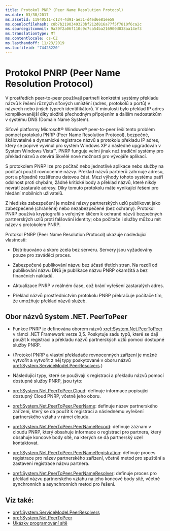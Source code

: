 ```yaml
---
title: Protokol PNRP (Peer Name Resolution Protocol)
ms.date: 03/30/2017
ms.assetid: 11940511-c124-4d91-ae31-d4ed6e81ee58
ms.openlocfilehash: c8b7b2190349323bf212d816a77f5f7810f6ca2c
ms.sourcegitcommit: 9a39f2a06f110c9c7ca54ba216900d038aa14ef3
ms.translationtype: MT
ms.contentlocale: cs-CZ
ms.lasthandoff: 11/23/2019
ms.locfileid: "74428220"
---
```

# <a name="peer-name-resolution-protocol"></a>Protokol PNRP (Peer Name Resolution Protocol)
V prostředích peer-to-peer používají partneři konkrétní systémy překladu názvů k řešení různých síťových umístění (adres, protokolů a portů) v názvech nebo jiných typech identifikátorů. V minulosti bylo překlad IP adres komplikovanější díky složitě přechodným připojením a dalším nedostatkům v systému DNS (Domain Name System).  
  
 Síťové platformy Microsoft® Windows® peer-to-peer řeší tento problém pomocí protokolu PNRP (Peer Name Resolution Protocol), bezpečné, škálovatelné a dynamické registrace názvů a protokolu překladu IP adres, který se poprvé vyvinul pro systém Windows XP a následně upgradován v Systém Windows Vista™. PNRP funguje velmi jinak než tradiční systémy pro překlad názvů a otevírá Skvělé nové možnosti pro vývojáře aplikací.  
  
 S protokolem PNRP lze pro počítač nebo jednotlivé aplikace nebo služby na počítači použít rovnocenné názvy. Překlad názvů partnerů zahrnuje adresu, port a případně rozšířenou datovou část. Mezi výhody tohoto systému patří odolnost proti chybám, žádné kritické body a překlad názvů, které nikdy nevrátí zastaralé adresy. Díky tomuto protokolu máte vynikající řešení pro hledání mobilních uživatelů.  
  
 Z hlediska zabezpečení je možné názvy partnerských uzlů publikovat jako zabezpečené (chráněné) nebo nezabezpečené (bez ochrany). Protokol PNRP používá kryptografii s veřejným klíčem k ochraně názvů bezpečných partnerských uzlů proti falšování identity; oba počítače i služby můžou mít název s protokolem PNRP.  
  
Protokol PNRP (Peer Name Resolution Protocol) ukazuje následující vlastnosti:  
  
- Distribuováno a skoro zcela bez serveru. Servery jsou vyžadovány pouze pro zaváděcí proces.  
  
- Zabezpečené publikování názvu bez účasti třetích stran. Na rozdíl od publikování názvu DNS je publikace názvu PNRP okamžitá a bez finančních nákladů.  
  
- Aktualizace PNRP v reálném čase, což brání vyřešení zastaralých adres.  
  
- Překlad názvů prostřednictvím protokolu PNRP překračuje počítače tím, že umožňuje překlad názvů služeb.  
  
## <a name="the-systemnetpeertopeer-namespace"></a>Obor názvů System .NET. PeerToPeer  
  
- Funkce PNRP je definována oborem názvů <xref:System.Net.PeerToPeer> v rámci .NET Framework verze 3,5. Poskytuje sadu typů, které se dají použít k registraci a překladu názvů partnerských uzlů pomocí dostupné služby PNRP.  
  
- (Protokol PNRP a vlastní překladače rovnocenných zařízení je možné vytvořit a vytvořit z něj typy poskytované v oboru názvů <xref:System.ServiceModel.PeerResolvers>.)  
  
- Následující typy, které se používají k registraci a překladu názvů pomocí dostupné služby PNRP, jsou tyto:  
  
- <xref:System.Net.PeerToPeer.Cloud>: definuje informace popisující dostupný Cloud PNRP, včetně jeho oboru.  
  
- <xref:System.Net.PeerToPeer.PeerName>: definuje název partnerského zařízení, který se dá použít k registraci a následnému vyřešení partnerského vztahu v rámci cloudu.  
  
- <xref:System.Net.PeerToPeer.PeerNameRecord>: definuje záznam v cloudu PNRP, který obsahuje informace o registraci pro partnera, který obsahuje koncové body sítě, na kterých se dá partnerský uzel kontaktovat.  
  
- <xref:System.Net.PeerToPeer.PeerNameRegistration>: definuje proces registrace pro název partnerského zařízení, včetně metod pro spuštění a zastavení registrace názvu partnera.  
  
- <xref:System.Net.PeerToPeer.PeerNameResolver>: definuje proces pro překlad názvu partnerského vztahu na jeho koncové body sítě, včetně synchronních a asynchronních metod pro řešení.  
  
## <a name="see-also"></a>Viz také:

- <xref:System.ServiceModel.PeerResolvers>
- <xref:System.Net.PeerToPeer>
- [Ukázky programování sítě](network-programming-samples.md)

<!-- to-do: review sample links
- [PeerToPeer Technology Sample](https://go.microsoft.com/fwlink/?LinkID=179571)
-->
